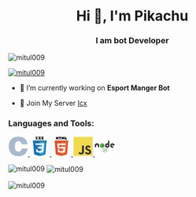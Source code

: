 <h1 align="center">Hi 👋, I'm Pikachu</h1>
<h3 align="center">I am bot Developer</h3>

<p align="left"> <img src="https://komarev.com/ghpvc/?username=mitul009&label=Profile%20views&color=0e75b6&style=flat" alt="mitul009" /> </p>

<p align="left"> <a href="https://github.com/ryo-ma/github-profile-trophy"><img src="https://github-profile-trophy.vercel.app/?username=mitul009" alt="mitul009" /></a> </p>

- 🔭 I’m currently working on **Esport Manger Bot**

- 👯 Join My Server [Icx](https://discord.gg/KrzWWrAj2t)


<h3 align="left">Languages and Tools:</h3>
<p align="left"> <a href="https://www.cprogramming.com/" target="_blank"> <img src="https://raw.githubusercontent.com/devicons/devicon/master/icons/c/c-original.svg" alt="c" width="40" height="40"/> </a> <a href="https://www.w3schools.com/css/" target="_blank"> <img src="https://raw.githubusercontent.com/devicons/devicon/master/icons/css3/css3-original-wordmark.svg" alt="css3" width="40" height="40"/> </a> <a href="https://www.w3.org/html/" target="_blank"> <img src="https://raw.githubusercontent.com/devicons/devicon/master/icons/html5/html5-original-wordmark.svg" alt="html5" width="40" height="40"/> </a> <a href="https://developer.mozilla.org/en-US/docs/Web/JavaScript" target="_blank"> <img src="https://raw.githubusercontent.com/devicons/devicon/master/icons/javascript/javascript-original.svg" alt="javascript" width="40" height="40"/> </a> <a href="https://nodejs.org" target="_blank"> <img src="https://raw.githubusercontent.com/devicons/devicon/master/icons/nodejs/nodejs-original-wordmark.svg" alt="nodejs" width="40" height="40"/> </a> </p>

<p><img align="left" src="https://github-readme-stats.vercel.app/api/top-langs?username=mitul009&show_icons=true&locale=en&layout=compact" alt="mitul009" /></p>

<p>&nbsp;<img align="center" src="https://github-readme-stats.vercel.app/api?username=mitul009&show_icons=true&locale=en" alt="mitul009" /></p>

<p><img align="center" src="https://github-readme-streak-stats.herokuapp.com/?user=mitul009&" alt="mitul009" /></p>
